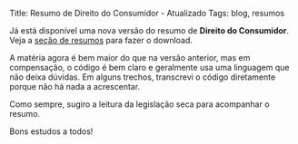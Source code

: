 Title: Resumo de Direito do Consumidor - Atualizado
Tags: blog, resumos

Já está disponível uma nova versão do resumo de **Direito do Consumidor**.
Veja a [seção de resumos](pages/resumos.html) para fazer o download.

A matéria agora é bem maior do que na versão anterior, mas em compensação, o
código é bem claro e geralmente usa uma linguagem que não deixa dúvidas.
Em alguns trechos, transcrevi o código diretamente porque não há nada a acrescentar.

Como sempre, sugiro a leitura da legislação seca para acompanhar o resumo.

Bons estudos a todos!

<!-- Local Variables: -->
<!-- coding: utf-8-unix -->
<!-- End: -->
